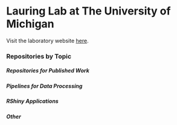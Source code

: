 # Lauring Lab at The University of Michigan

Visit the laboratory website [here](<https://lauringlab.wordpress.com/>).

### Repositories by Topic

##### Repositories for Published Work


##### Pipelines for Data Processing


##### RShiny Applications


##### Other

